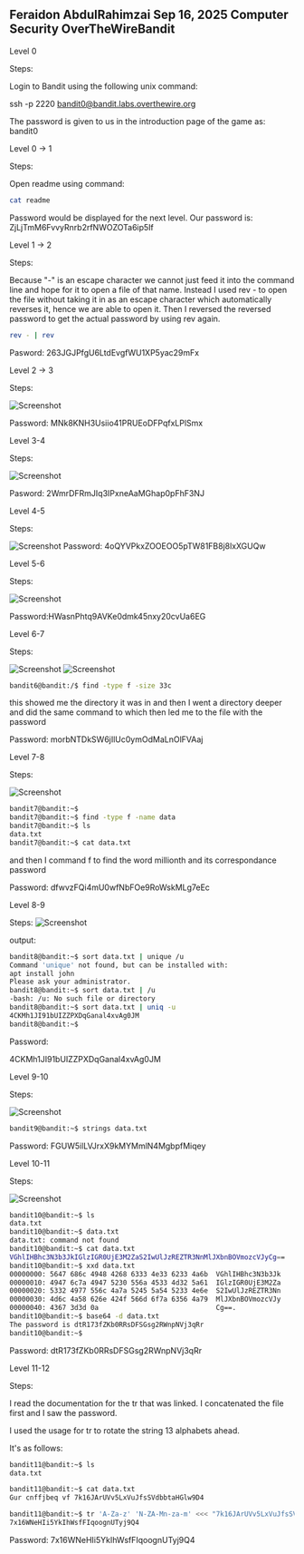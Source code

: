 Feraidon AbdulRahimzai
Sep 16, 2025
Computer Security
OverTheWireBandit
-------------------------------------------------------------------------------------------------------------------------

Level 0

Steps:

Login to Bandit using the following unix command: 

ssh -p 2220 bandit0@bandit.labs.overthewire.org

The password is given to us in the introduction page of
the game as: bandit0






Level 0 -> 1

Steps:

Open readme using command: 
```bash 
cat readme
```

Password would be displayed for the next level.
Our password is: ZjLjTmM6FvvyRnrb2rfNWOZOTa6ip5If




Level 1 -> 2


Steps:

Because "-" is an escape character we cannot just feed it 
into the command line and hope for it to open a file of that name. 
Instead I used rev -  to open the file without taking it in as an 
escape character which automatically reverses it, hence we are able 
to open it. Then I reversed the reversed password to get the actual 
password by using rev again.


```bash
rev - | rev 
```

Pasword: 263JGJPfgU6LtdEvgfWU1XP5yac29mFx








Level 2 -> 3

Steps:

![Screenshot](screenshots-bandit/bandit2.png)



Password: MNk8KNH3Usiio41PRUEoDFPqfxLPlSmx








Level 3-4

Steps:

![Screenshot](screenshots-bandit/bandit3.png)

Pasword: 2WmrDFRmJIq3IPxneAaMGhap0pFhF3NJ









Level 4-5

Steps:


![Screenshot](screenshots-bandit/bandit4.png)
Password: 4oQYVPkxZOOEOO5pTW81FB8j8lxXGUQw






Level 5-6

Steps:

![Screenshot](screenshots-bandit/bandit5.png)


Password:HWasnPhtq9AVKe0dmk45nxy20cvUa6EG






Level 6-7

Steps:

![Screenshot](screenshots-bandit/bandit6-1.png)
![Screenshot](screenshots-bandit/bandit6-2.png)


```bash
bandit6@bandit:/$ find -type f -size 33c
```

this showed me the directory it was in and 
then I went a directory deeper and did the 
same command to which then led me to the file 
with the password


Password: morbNTDkSW6jIlUc0ymOdMaLnOlFVAaj








Level 7-8


Steps:

![Screenshot](screenshots-bandit/bandit7.png)

```bash 
bandit7@bandit:~$ 
bandit7@bandit:~$ find -type f -name data
bandit7@bandit:~$ ls
data.txt
bandit7@bandit:~$ cat data.txt
```

and then I command f to find the word millionth and its correspondance password

Password: dfwvzFQi4mU0wfNbFOe9RoWskMLg7eEc





Level 8-9

Steps:
![Screenshot]()



output:
```bash
bandit8@bandit:~$ sort data.txt | unique /u
Command 'unique' not found, but can be installed with:
apt install john
Please ask your administrator.
bandit8@bandit:~$ sort data.txt | /u
-bash: /u: No such file or directory
bandit8@bandit:~$ sort data.txt | uniq -u
4CKMh1JI91bUIZZPXDqGanal4xvAg0JM
bandit8@bandit:~$ 
```



Password:

4CKMh1JI91bUIZZPXDqGanal4xvAg0JM






Level 9-10

Steps:

![Screenshot]()

```bash
bandit9@bandit:~$ strings data.txt
```


Password: FGUW5ilLVJrxX9kMYMmlN4MgbpfMiqey





Level 10-11

Steps:

![Screenshot](screenshots-bandit/bandit10.png)
```bash
bandit10@bandit:~$ ls
data.txt
bandit10@bandit:~$ data.txt
data.txt: command not found
bandit10@bandit:~$ cat data.txt
VGhlIHBhc3N3b3JkIGlzIGR0UjE3M2ZaS2IwUlJzREZTR3NnMlJXbnBOVmozcVJyCg==
bandit10@bandit:~$ xxd data.txt
00000000: 5647 686c 4948 4268 6333 4e33 6233 4a6b  VGhlIHBhc3N3b3Jk
00000010: 4947 6c7a 4947 5230 556a 4533 4d32 5a61  IGlzIGR0UjE3M2Za
00000020: 5332 4977 556c 4a7a 5245 5a54 5233 4e6e  S2IwUlJzREZTR3Nn
00000030: 4d6c 4a58 626e 424f 566d 6f7a 6356 4a79  MlJXbnBOVmozcVJy
00000040: 4367 3d3d 0a                             Cg==.
bandit10@bandit:~$ base64 -d data.txt
The password is dtR173fZKb0RRsDFSGsg2RWnpNVj3qRr
bandit10@bandit:~$ 
```


Password: dtR173fZKb0RRsDFSGsg2RWnpNVj3qRr













Level 11-12

Steps: 

I read the documentation for the tr that was linked. 
I concatenated the file first and I saw the password. 

I used the usage for tr to rotate the string 13 alphabets ahead.

It's as follows:

```bash 
bandit11@bandit:~$ ls
data.txt

bandit11@bandit:~$ cat data.txt
Gur cnffjbeq vf 7k16JArUVv5LxVuJfsSVdbbtaHGlw9D4

bandit11@bandit:~$ tr 'A-Za-z' 'N-ZA-Mn-za-m' <<< "7k16JArUVv5LxVuJfsSVdbbtaHGlw9D4"
7x16WNeHIi5YkIhWsfFIqoognUTyj9Q4
```



Password: 7x16WNeHIi5YkIhWsfFIqoognUTyj9Q4

